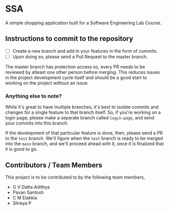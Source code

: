 # SSA
A simple shopping application built for a Software Engineering Lab Course.

## Instructions to commit to the repository
- [ ] Create a new branch and add in your features in the form of commits.
- [ ] Upon doing so, please send a Pull Request to the master branch.

The master branch has protection access so, every PR needs to be reviewed by atleast one other person before merging.
This reduces issues in the project development cycle itself and should be a good start to working on the project without an issue.

### Anything else to note?
While it's great to have multiple branches, it's best to isolate commits and changes for a single feature to that branch itself.
So, if you're working on a login page, please make a separate branch called `login-page`, and send your commits into this branch.

If the development of that particular feature is done, then, please send a PR to the `test` branch.
We'll figure when the `test` branch is ready to be merged into the `main` branch, and we'll proceed ahead with it, once it is finalized that it is good to go.

## Contributors / Team Members
This project is to be contributed to by the following team members,
- G V Datta Adithya
- Pavan Santosh
- C M Elakkia
- Shreya P
